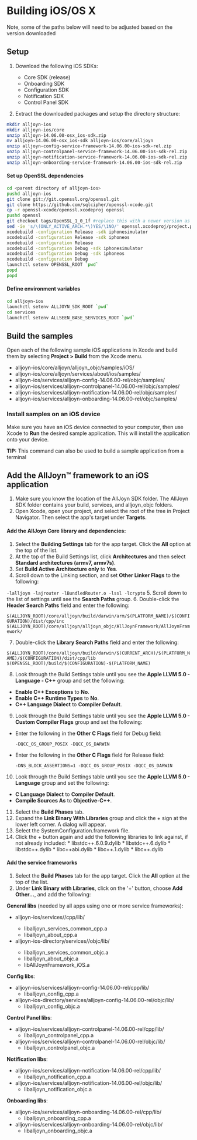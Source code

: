 # Building iOS/OS X

Note, some of the paths below will need to be adjusted based on the version downloaded

## Setup

1. Download the following iOS SDKs:
     * Core SDK (release)
     * Onboarding SDK
     * Configuration SDK
     * Notification SDK
     * Control Panel SDK

2. Extract the downloaded packages and setup the directory structure:

```sh
mkdir alljoyn-ios
mkdir alljoyn-ios/core
unzip alljoyn-14.06.00-osx_ios-sdk.zip
mv alljoyn-14.06.00-osx_ios-sdk alljoyn-ios/core/alljoyn
unzip alljoyn-config-service-framework-14.06.00-ios-sdk-rel.zip
unzip alljoyn-controlpanel-service-framework-14.06.00-ios-sdk-rel.zip
unzip alljoyn-notification-service-framework-14.06.00-ios-sdk-rel.zip
unzip alljoyn-onboarding-service-framework-14.06.00-ios-sdk-rel.zip
```

#### Set up OpenSSL dependencies

```sh
cd <parent directory of alljoyn-ios>
pushd alljoyn-ios
git clone git://git.openssl.org/openssl.git
git clone https://github.com/sqlcipher/openssl-xcode.git
cp -r openssl-xcode/openssl.xcodeproj openssl
pushd openssl
git checkout tags/OpenSSL_1_0_1f #replace this with a newer version as available
sed -ie 's/\(ONLY_ACTIVE_ARCH.*\)YES/\1NO/' openssl.xcodeproj/project.pbxproj
xcodebuild -configuration Release -sdk iphonesimulator
xcodebuild -configuration Release -sdk iphoneos
xcodebuild -configuration Release
xcodebuild -configuration Debug -sdk iphonesimulator
xcodebuild -configuration Debug -sdk iphoneos
xcodebuild -configuration Debug
launchctl setenv OPENSSL_ROOT `pwd`
popd
popd
```

#### Define environment variables

```sh
cd alljoyn-ios
launchctl setenv ALLJOYN_SDK_ROOT `pwd`
cd services
launchctl setenv ALLSEEN_BASE_SERVICES_ROOT `pwd`
```

## Build the samples
Open each of the following sample iOS applications in Xcode and build
them by selecting __Project > Build__ from the Xcode menu.

* alljoyn-ios/core/alljoyn/alljoyn_objc/samples/iOS/
* alljoyn-ios/core/alljoyn/services/about/ios/samples/
* alljoyn-ios/services/alljoyn-config-14.06.00-rel/objc/samples/
* alljoyn-ios/services/alljoyn-controlpanel-14.06.00-rel/objc/samples/
* alljoyn-ios/services/alljoyn-notification-14.06.00-rel/objc/samples/
* alljoyn-ios/services/alljoyn-onboarding-14.06.00-rel/objc/samples/

### Install samples on an iOS device
Make sure you have an iOS device connected to your computer, then use
Xcode to __Run__ the desired sample application. This will install
the application onto your device.

**TIP:** This command can also be used to build a sample application from a terminal

<!-- QUESTION FOR WAYNE: Need to insert command -->
<!-- TODO - insert scons command here -->

## Add the AllJoyn&trade; framework to an iOS application

1. Make sure you know the location of the AllJoyn SDK folder.
The AllJoyn SDK folder contains your build, services, and alljoyn_objc folders.
2. Open Xcode, open your project, and select the root of the tree in
Project Navigator. Then select the app's target under __Targets__.

#### Add the AllJoyn Core library and dependencies:

1. Select the __Building Settings__ tab for the app target. Click the __All__ option at the top of the list.
2. At the top of the Build Settings list, click __Architectures__ and then select __Standard architectures (armv7, armv7s)__.
3. Set __Build Active Architecture only__ to __Yes__.
4. Scroll down to the Linking section, and set __Other Linker Flags__ to the following:

  `-lalljoyn -lajrouter -lBundledRouter.o -lssl -lcrypto`
5. Scroll down to the list of settings until see the __Search Paths__ group.
6. Double-click the __Header Search Paths__ field and enter the following:

  `$(ALLJOYN_ROOT)/core/alljoyn/build/darwin/arm/$(PLATFORM_NAME)/$(CONFIGURATION)/dist/cpp/inc`
  `$(ALLJOYN_ROOT)/core/alljoyn/alljoyn_objc/AllJoynFramework/AllJoynFramework/`

7.  Double-click the __Library Search Paths__ field and enter the following:

  `$(ALLJOYN_ROOT)/core/alljoyn/build/darwin/$(CURRENT_ARCH)/$(PLATFORM_NAME)/$(CONFIGURATION)/dist/cpp/lib`
  `$(OPENSSL_ROOT)/build/$(CONFIGURATION)-$(PLATFORM_NAME)`

8.  Look through the Build Settings table until you see the __Apple LLVM 5.0 - Language - C++__ group and set the following:
  * __Enable C++ Exceptions__ to __No__.
  * __Enable C++ Runtime Types__ to __No__.
  *	__C++ Language Dialect__ to __Compiler Default__.

9.  Look through the Build Settings table until you see the __Apple LLVM 5.0 - Custom
Compiler Flags__ group and set the following:
  * Enter the following in the __Other C Flags__ field for Debug field:

      `-DQCC_OS_GROUP_POSIX -DQCC_OS_DARWIN`

  * Enter the following in the __Other C Flags__ field for Release field:

      `-DNS_BLOCK_ASSERTIONS=1 -DQCC_OS_GROUP_POSIX -DQCC_OS_DARWIN`

10.  Look through the Build Settings table until you see the __Apple LLVM 5.0 - Language__ group and set the following:
  * __C Language Dialect__ to __Compiler Default__.
  * __Compile Sources As__ to __Objective-C++__.
11.  Select the __Build Phases__ tab.
12.  Expand the __Link Binary With Libraries__ group and click the + sign at the lower left corner. A dialog will appear.
  1. Select the SystemConfiguration.framework file.
  2.  Click the + button again and add the following libraries to link against, if not already included:
    * libstdc++.6.0.9.dylib
    * libstdc++.6.dylib
    * libstdc++.dylib
    * libc++abi.dylib
    * libc++.1.dylib
    * libc++.dylib

#### Add the service frameworks
1. Select the __Build Phases__ tab for the app target. Click the __All__ option at the top of the list.
2. Under __Link Binary with Libraries__, click on the '+' button, choose __Add Other...__, and add the following:

  __General libs__ (needed by all apps using one or more service frameworks):
  * alljoyn-ios/services/<alljoyn-service-framework>/cpp/lib/
    * liballjoyn_services_common_cpp.a
    * liballjoyn_about_cpp.a
  * alljoyn-ios-directory/services/<alljoyn-service-framework>/objc/lib/
    * liballjoyn_services_common_objc.a
    * liballjoyn_about_objc.a
    * libAllJoynFramework_iOS.a

  __Config libs__:
  * alljoyn-ios/services/alljoyn-config-14.06.00-rel/cpp/lib/
    * liballjoyn_config_cpp.a
  * alljoyn-ios-directory/services/alljoyn-config-14.06.00-rel/objc/lib/
    * liballjoyn_config_objc.a

  __Control Panel libs__:
  * alljoyn-ios/services/alljoyn-controlpanel-14.06.00-rel/cpp/lib/
    * liballjoyn_controlpanel_cpp.a
  * alljoyn-ios/services/alljoyn-controlpanel-14.06.00-rel/objc/lib/
    * liballjoyn_controlpanel_objc.a

  __Notification libs__:
  * alljoyn-ios/services/alljoyn-notification-14.06.00-rel/cpp/lib/
    * liballjoyn_notification_cpp.a
  * alljoyn-ios/services/alljoyn-notification-14.06.00-rel/objc/lib/
    * liballjoyn_notification_objc.a

  __Onboarding libs__:
  * alljoyn-ios/services/alljoyn-onboarding-14.06.00-rel/cpp/lib/
    * liballjoyn_onboarding_cpp.a
  * alljoyn-ios/services/alljoyn-onboarding-14.06.00-rel/objc/lib/
    * liballjoyn_onboarding_objc.a
